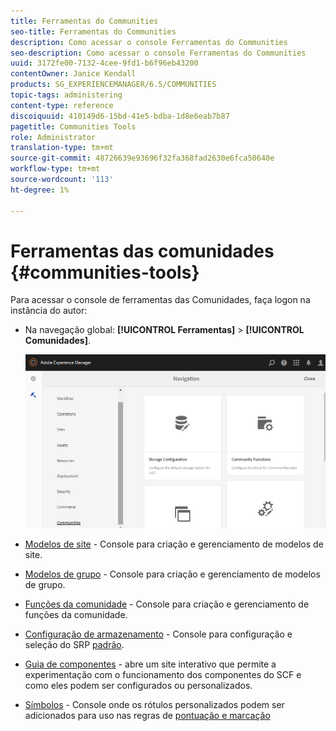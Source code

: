 ```yaml
---
title: Ferramentas do Communities
seo-title: Ferramentas do Communities
description: Como acessar o console Ferramentas do Communities
seo-description: Como acessar o console Ferramentas do Communities
uuid: 3172fe00-7132-4cee-9fd1-b6f96eb43200
contentOwner: Janice Kendall
products: SG_EXPERIENCEMANAGER/6.5/COMMUNITIES
topic-tags: administering
content-type: reference
discoiquuid: 410149d6-15bd-41e5-bdba-1d8e6eab7b87
pagetitle: Communities Tools
role: Administrator
translation-type: tm+mt
source-git-commit: 48726639e93696f32fa368fad2630e6fca50640e
workflow-type: tm+mt
source-wordcount: '113'
ht-degree: 1%

---
```



# Ferramentas das comunidades {#communities-tools}

Para acessar o console de ferramentas das Comunidades, faça logon na instância do autor:

* Na navegação global: **[!UICONTROL Ferramentas]** > **[!UICONTROL Comunidades]**.

   ![comunidades](assets/communities-home.png)

* [Modelos de site](sites.md)  - Console para criação e gerenciamento de modelos de site.

* [Modelos de grupo](tools-groups.md)  - Console para criação e gerenciamento de modelos de grupo.

* [Funções da comunidade](functions.md)  - Console para criação e gerenciamento de funções da comunidade.

* [Configuração de armazenamento](srp-config.md)  - Console para configuração e seleção do SRP  [padrão](working-with-srp.md).

* [Guia de componentes](components-guide.md)  - abre um site interativo que permite a experimentação com o funcionamento dos componentes do SCF e como eles podem ser configurados ou personalizados.

* [Símbolos](badges.md)  - Console onde os rótulos personalizados podem ser adicionados para uso nas regras de  [pontuação e marcação](implementing-scoring.md)

